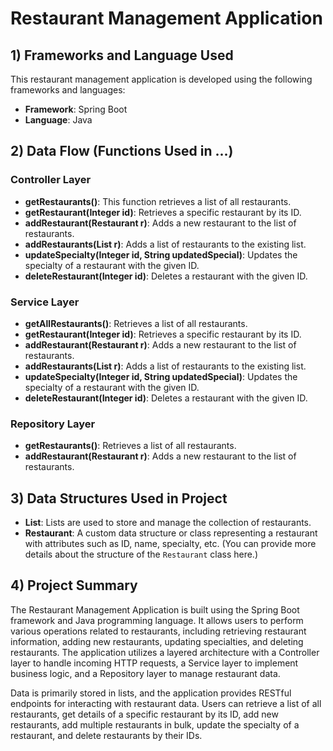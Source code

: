 # Restaurant Management Application

## 1) Frameworks and Language Used

This restaurant management application is developed using the following frameworks and languages:

- **Framework**: Spring Boot
- **Language**: Java

## 2) Data Flow (Functions Used in ...)

### Controller Layer
- **getRestaurants()**: This function retrieves a list of all restaurants.
- **getRestaurant(Integer id)**: Retrieves a specific restaurant by its ID.
- **addRestaurant(Restaurant r)**: Adds a new restaurant to the list of restaurants.
- **addRestaurants(List<Restaurant> r)**: Adds a list of restaurants to the existing list.
- **updateSpecialty(Integer id, String updatedSpecial)**: Updates the specialty of a restaurant with the given ID.
- **deleteRestaurant(Integer id)**: Deletes a restaurant with the given ID.

### Service Layer
- **getAllRestaurants()**: Retrieves a list of all restaurants.
- **getRestaurant(Integer id)**: Retrieves a specific restaurant by its ID.
- **addRestaurant(Restaurant r)**: Adds a new restaurant to the list of restaurants.
- **addRestaurants(List<Restaurant> r)**: Adds a list of restaurants to the existing list.
- **updateSpecialty(Integer id, String updatedSpecial)**: Updates the specialty of a restaurant with the given ID.
- **deleteRestaurant(Integer id)**: Deletes a restaurant with the given ID.

### Repository Layer
- **getRestaurants()**: Retrieves a list of all restaurants.
- **addRestaurant(Restaurant r)**: Adds a new restaurant to the list of restaurants.

## 3) Data Structures Used in Project

- **List**: Lists are used to store and manage the collection of restaurants.
- **Restaurant**: A custom data structure or class representing a restaurant with attributes such as ID, name, specialty, etc. (You can provide more details about the structure of the `Restaurant` class here.)

## 4) Project Summary

The Restaurant Management Application is built using the Spring Boot framework and Java programming language. It allows users to perform various operations related to restaurants, including retrieving restaurant information, adding new restaurants, updating specialties, and deleting restaurants. The application utilizes a layered architecture with a Controller layer to handle incoming HTTP requests, a Service layer to implement business logic, and a Repository layer to manage restaurant data.

Data is primarily stored in lists, and the application provides RESTful endpoints for interacting with restaurant data. Users can retrieve a list of all restaurants, get details of a specific restaurant by its ID, add new restaurants, add multiple restaurants in bulk, update the specialty of a restaurant, and delete restaurants by their IDs.

